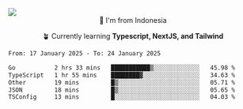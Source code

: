 
<img align = "center" src="https://readme-typing-svg.herokuapp.com?font=Fira+Code&size=25&pause=1000&color=00F713&center=true&vCenter=true&random=false&width=850&height=70&lines=Hi+There+%F0%9F%91%8B%2C+Im+Julian+Caesar;"/>
<br>

<div align = "center">
  📌 I'm from Indonesia
  
  🪴 Currently learning **Typescript, NextJS, and Tailwind**
</div>

<!--START_SECTION:waka-->

```txt
From: 17 January 2025 - To: 24 January 2025

Go           2 hrs 33 mins   ███████████▒░░░░░░░░░░░░░   45.98 %
TypeScript   1 hr 55 mins    ████████▓░░░░░░░░░░░░░░░░   34.63 %
Other        19 mins         █▒░░░░░░░░░░░░░░░░░░░░░░░   05.71 %
JSON         18 mins         █▒░░░░░░░░░░░░░░░░░░░░░░░   05.65 %
TSConfig     13 mins         █░░░░░░░░░░░░░░░░░░░░░░░░   04.03 %
```

<!--END_SECTION:waka-->
